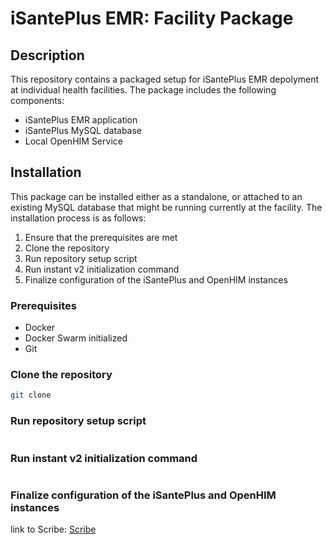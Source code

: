 # iSantePlus EMR: Facility Package

## Description
This repository contains a packaged setup for iSantePlus EMR depolyment at individual health facilities. The package includes the following components:
- iSantePlus EMR application
- iSantePlus MySQL database
- Local OpenHIM Service

## Installation
This package can be installed either as a standalone, or attached to an existing MySQL database that might be running currently at the facility. The installation process is as follows:

1. Ensure that the prerequisites are met
2. Clone the repository
3. Run repository setup script
4. Run instant v2 initialization command
5. Finalize configuration of the iSantePlus and OpenHIM instances

### Prerequisites
- Docker
- Docker Swarm initialized
- Git
  
### Clone the repository
```bash
git clone 
```

### Run repository setup script
```bash
```

### Run instant v2 initialization command
```bash
```

### Finalize configuration of the iSantePlus and OpenHIM instances

link to Scribe: [Scribe]()